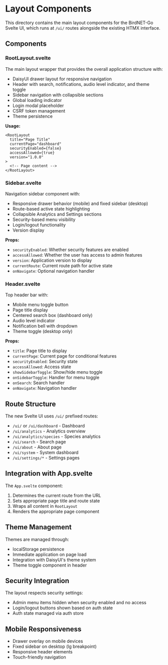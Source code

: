 # Layout Components

This directory contains the main layout components for the BirdNET-Go Svelte UI, which runs at `/ui/` routes alongside the existing HTMX interface.

## Components

### RootLayout.svelte

The main layout wrapper that provides the overall application structure with:

- DaisyUI drawer layout for responsive navigation
- Header with search, notifications, audio level indicator, and theme toggle
- Sidebar navigation with collapsible sections
- Global loading indicator
- Login modal placeholder
- CSRF token management
- Theme persistence

**Usage:**

```svelte
<RootLayout
  title="Page Title"
  currentPage="dashboard"
  securityEnabled={false}
  accessAllowed={true}
  version="1.0.0"
>
  <!-- Page content -->
</RootLayout>
```

### Sidebar.svelte

Navigation sidebar component with:

- Responsive drawer behavior (mobile) and fixed sidebar (desktop)
- Route-based active state highlighting
- Collapsible Analytics and Settings sections
- Security-based menu visibility
- Login/logout functionality
- Version display

**Props:**

- `securityEnabled`: Whether security features are enabled
- `accessAllowed`: Whether the user has access to admin features
- `version`: Application version to display
- `currentRoute`: Current route path for active state
- `onNavigate`: Optional navigation handler

### Header.svelte

Top header bar with:

- Mobile menu toggle button
- Page title display
- Centered search box (dashboard only)
- Audio level indicator
- Notification bell with dropdown
- Theme toggle (desktop only)

**Props:**

- `title`: Page title to display
- `currentPage`: Current page for conditional features
- `securityEnabled`: Security state
- `accessAllowed`: Access state
- `showSidebarToggle`: Show/hide menu toggle
- `onSidebarToggle`: Handler for menu toggle
- `onSearch`: Search handler
- `onNavigate`: Navigation handler

## Route Structure

The new Svelte UI uses `/ui/` prefixed routes:

- `/ui/` or `/ui/dashboard` - Dashboard
- `/ui/analytics` - Analytics overview
- `/ui/analytics/species` - Species analytics
- `/ui/search` - Search page
- `/ui/about` - About page
- `/ui/system` - System dashboard
- `/ui/settings/*` - Settings pages

## Integration with App.svelte

The `App.svelte` component:

1. Determines the current route from the URL
2. Sets appropriate page title and route state
3. Wraps all content in `RootLayout`
4. Renders the appropriate page component

## Theme Management

Themes are managed through:

- localStorage persistence
- Immediate application on page load
- Integration with DaisyUI's theme system
- Theme toggle component in header

## Security Integration

The layout respects security settings:

- Admin menu items hidden when security enabled and no access
- Login/logout buttons shown based on auth state
- Auth state managed via auth store

## Mobile Responsiveness

- Drawer overlay on mobile devices
- Fixed sidebar on desktop (lg breakpoint)
- Responsive header elements
- Touch-friendly navigation
